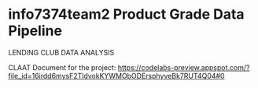 # info7374team2 Product Grade Data Pipeline
LENDING CLUB DATA ANALYSIS

CLAAT Document for the project:
https://codelabs-preview.appspot.com/?file_id=16irdd6mysF2TldvokKYWMObODErsphyveBk7RUT4Q04#0 
